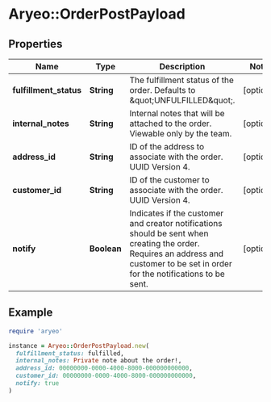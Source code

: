 # Aryeo::OrderPostPayload

## Properties

| Name | Type | Description | Notes |
| ---- | ---- | ----------- | ----- |
| **fulfillment_status** | **String** | The fulfillment status of the order. Defaults to \&quot;UNFULFILLED\&quot;. | [optional] |
| **internal_notes** | **String** | Internal notes that will be attached to the order. Viewable only by the team. | [optional] |
| **address_id** | **String** | ID of the address to associate with the order. UUID Version 4. | [optional] |
| **customer_id** | **String** | ID of the customer to associate with the order. UUID Version 4. | [optional] |
| **notify** | **Boolean** | Indicates if the customer and creator notifications should be sent when creating the order. Requires an address and customer to be set in order for the notifications to be sent. | [optional] |

## Example

```ruby
require 'aryeo'

instance = Aryeo::OrderPostPayload.new(
  fulfillment_status: fulfilled,
  internal_notes: Private note about the order!,
  address_id: 00000000-0000-4000-8000-000000000000,
  customer_id: 00000000-0000-4000-8000-000000000000,
  notify: true
)
```

